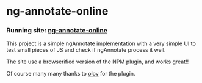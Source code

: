 # ng-annotate-online
### Running site: [ng-annotate-online](http://manrueda.github.io/ng-annotate-online/)

This project is a simple ngAnnotate implementation with a very simple UI to test small pieces of JS and check if ngAnnotate process it well.

The site use a browserified version of the NPM plugin, and works great!!

Of course many many thanks to [olov](https://github.com/olov) for the plugin.
